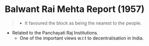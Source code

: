 # Balwant Rai Mehta Report (1957)
> * It favoured the block as being the nearest to the people.
* Related to the Panchayati Raj Institutions.
	* One of the important views w.r.t to decentralisation in India.
